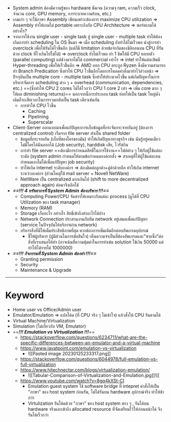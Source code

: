 - System admin ต้องมีความรู้ของ hardware ชัดเจน (ความจุ ram, ความเร็ว clock, จำนวน core, GPU memory, การระบายความร้อน, etc.)
- เกมเก่า ๆ จะใช้ภาษา Assembly เขียนเพราะต้องการ maximize CPU utilization  => Assembly ทำให้เกมไม่ portable เพราะอิงกับ CPU Architecture => พอร์ตเกมได้อย่างไร?
- จากการใช้งาน single user - single task สู่ single user - multiple task ทำให้ต้องเกิดการทำ scheduling ใน OS ขึ้นมา => เมื่อ scheduling ยังทำได้ไม่เร็วพอ นำสู่การทำ overclock เพื่อให้รันได้ไวขึ้นอีก (แต่ก็มี limitation ด้วยข้อจำกัดของซิลิกอนบน CPU ที่รันด้วย clock ที่ไวเกินไปไม่ได้) => overclock ยังไม่เร็วพอ ทำ 1 ชิพให้มี CPU หลายตัว (parallel computing) แต่ช่วงแรกไม่ได้ commercial เท่าไร => intel ทำให้แต่ละชิพมี Hyper-threading เพื่อให้เร็วขึ้นอีก => AMD ออก CPU ตระกูล Ryzen ซึ่งมีความสามารถทำ Branch Predication ซึ่งทำให้ CPU ไวขึ้นอีกโดยการโหลดคำสั่งมาทำไว้ล่วงหน้า => ปัจจุบันเป็น multiple core - multiple task ซึ่งทำให้ประมวลไวขึ้น แต่เกิดปัญหาในการบริหารจัดการ scheduling  ต่าง ๆ + overhead (communication, dependencies, etc.) ==(ซึ่งทำให้ CPU 2 cores ไม่ได้ไวกว่า CPU 1 core 2 เท่า => เพิ่ม core มาก ๆ ให้ผล diminishing returns)== นอกจากนี้การประกอบ task ย่อยให้เป็น task ใหญ่ดังเดิมก็จะเสียเวลาในการรวมกลับเป็น task เดียวเช่นกัน
	- การทำให้ CPU ไวขึ้น
		- Caching
		- Pipelining
		- Superscalar
- Client-Server ออกแบบมาเพื่อแก้ปัญหาการเก็บข้อมูลที่กระจัดกระจายกันอยู่ (ต้องการ centralized control) เริ่มจาก file server ทำเป็น shared folder
	- ข้อมูลที่กระจายกัน (เก็บที่ของใครของมัน) ทำให้เกิดปัญหาทางธุรกิจ เช่น ฉันรู้อยู่คนเดียว ไม่มีใครไล่ฉันออกได้ (Job security), harddisk เสีย, ไวรัสกิน
	- การทำ file server ==ต้องมีการกำหนดสิทธิ์ในการใช้งาน==ไฟล์ต่าง ๆ ให้กับผู้ใช้แต่ละระดับ (system admin กำหนดให้ตามข้อกำหนดองค์กรสั่ง => สาเหตุที่ให้ผู้ใช้แต่ละคนกำหนดเองไม่ได้เพื่อแก้ปัญหา job security)
	- ทำให้เกิด internet ระดับองค์กร => ต้องติดต่อลูกค้า+คู่ค้าด้วยอีก ทำให้เกิด internet ระหว่างองค์กร (ส่วนใหญ่ใช้ mail server + Novell NetWare)
	- NetWare เป็น centralized มากเกินไป (shift to more decentralized approach again) ต่อมาจึงเลิกใช้
- ***==!!! 4 ทรัพยากรที่ System Admin ต้องบริหาร !!!==***
	- Computing Power/CPU จัดสรรให้เหมาะกับแต่ละ process (ดูได้ที่ CPU Utilization ของ task manager)
	- Memory (RAM)
	- Storage เก็บอะไร อย่างไร สิทธิ์เข้าถึงทำอะไรได้บ้าง
	- Network Connection ประสานงานกับทีม network อยู่เสมอเพื่อแก้ปัญหา (service ในปัจจุบันให้บริการผ่าน network)
	- บริหารสิ่งที่มีให้เต็มประสิทธิภาพที่สุด หากต้องการเพิ่มเติมอีกค่อยอัพเกรดอุปกรณ์
		- ชี้ให้ผู้บริหาร (ผู้มีส่วนในการตัดสินใจ) เห็นความจำเป็นที่ต้องอัพเกรดและ"ซาบซึ้ง"ต่อสิ่งที่เราเสนอให้ทำ (อาจเน้นที่ความคุ้มค่าในการทำเช่น solution ใช้เงิน 50000 แต่ทำให้ได้รายได้ 1000000)
- ***==!!! กิจกรรมที่ System Admin ต้องทำ !!!==***
	- Granting permission
	- Security
	- Maintenance & Upgrade
---
# Keyword
- Home user vs Office/Admin user
- Emulator/Emulation => แปลโค้ด (ที่ CPU จริง ๆ ไม่เข้าใจ) แล้วสั่งให้ CPU รันตามได้
- Virtual Machine/Virtualization
- Simulation (ไม่เกี่ยวกับ VM, Emulator)
- ==***!!! Emulation vs Virtualization !!!***==
	- https://stackoverflow.com/questions/6234711/what-are-the-specific-differences-between-an-emulator-and-a-virtual-machine
	- https://www.javatpoint.com/emulation-vs-virtualization
		- ![[Pasted image 20230125233317.png]]
	- https://stackoverflow.com/questions/6044978/full-emulation-vs-full-virtualization
	- https://www.hitechnectar.com/blogs/virtualization-emulation/
		- ![[Tabular-Comparison-of-Virtualization-and-Emulation.jpg]]![[
	- https://www.youtube.com/watch?v=8gq4kXSt-CI
		- Emulation guest system ใช้ software bridge ที่ intepret คำสั่งให้เป็น "ภาษา" ของ host system ก่อนรัน, ไม่ได้รันบน hardware อุปกรณ์จริง ทำให้ช้ากว่า
		- Virtulization รันโค้ดด้วย "ภาษา" ของ host system ตรง ๆ , รันได้บน hardware จริงและเข้าถึง allocated resource ที่จัดเตรียมไว้ให้ก่อนหน้าได้ จึงรันได้เร็วกว่า
